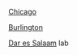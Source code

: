 [Chicago](/qgis/lab_1/chicago_lab.md)

[Burlington](/qgis/lab_2/burlington_lab.md)

[Dar es Salaam](/qgis/lab_6/lab.md) lab
